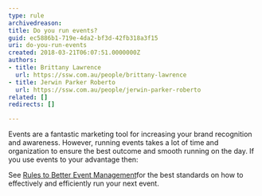 ```yaml
---
type: rule
archivedreason: 
title: Do you run events?
guid: ec5886b1-719e-4da2-bf3d-42fb318a3f15
uri: do-you-run-events
created: 2018-03-21T06:07:51.0000000Z
authors:
- title: Brittany Lawrence
  url: https://ssw.com.au/people/brittany-lawrence
- title: Jerwin Parker Roberto
  url: https://ssw.com.au/people/jerwin-parker-roberto
related: []
redirects: []

---
```


Events are a fantastic marketing tool for increasing your brand recognition and awareness. However, running events takes a lot of time and organization to ensure the best outcome and smooth running on the day. If you use events to your advantage then: 




<!--endintro-->

See [Rules to Better Event Management](/rules-to-better-event-management)for the best standards on how to effectively and efficiently run your next event.
